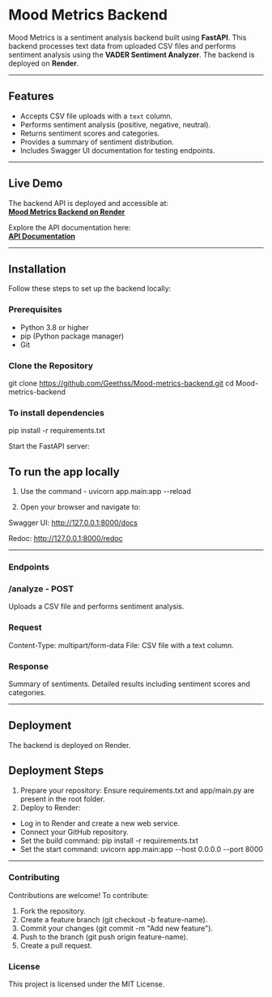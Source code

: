 # Mood Metrics Backend

Mood Metrics is a sentiment analysis backend built using **FastAPI**. This backend processes text data from uploaded CSV files and performs sentiment analysis using the **VADER Sentiment Analyzer**. The backend is deployed on **Render**.

---

## Features

- Accepts CSV file uploads with a `text` column.
- Performs sentiment analysis (positive, negative, neutral).
- Returns sentiment scores and categories.
- Provides a summary of sentiment distribution.
- Includes Swagger UI documentation for testing endpoints.

---

## Live Demo

The backend API is deployed and accessible at:  
**[Mood Metrics Backend on Render](https://mood-metrics-backend.onrender.com/)**  

Explore the API documentation here:  
**[API Documentation](https://mood-metrics-backend.onrender.com/docs)**

---

## Installation

Follow these steps to set up the backend locally:

### Prerequisites

- Python 3.8 or higher
- pip (Python package manager)
- Git

### Clone the Repository

git clone https://github.com/Geethss/Mood-metrics-backend.git
cd Mood-metrics-backend

### To install dependencies

pip install -r requirements.txt

Start the FastAPI server:

## To run the app locally

1. Use the command -
uvicorn app.main:app --reload

2. Open your browser and navigate to:

Swagger UI: http://127.0.0.1:8000/docs

Redoc: http://127.0.0.1:8000/redoc

----
### Endpoints

### /analyze - POST
Uploads a CSV file and performs sentiment analysis.

### Request
Content-Type: multipart/form-data
File: CSV file with a text column.

### Response
Summary of sentiments.
Detailed results including sentiment scores and categories.

---

## Deployment
The backend is deployed on Render.

## Deployment Steps

1. Prepare your repository: Ensure requirements.txt and app/main.py are present in the root folder.
2. Deploy to Render:

- Log in to Render and create a new web service.
- Connect your GitHub repository.
- Set the build command: pip install -r requirements.txt
- Set the start command: uvicorn app.main:app --host 0.0.0.0 --port 8000
  
---

### Contributing
Contributions are welcome! To contribute:

1. Fork the repository.
2. Create a feature branch (git checkout -b feature-name).
3. Commit your changes (git commit -m "Add new feature").
4. Push to the branch (git push origin feature-name).
5. Create a pull request.

### License
This project is licensed under the MIT License.

